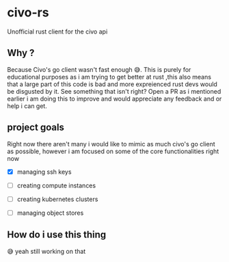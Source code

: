 # civo-rs
Unofficial rust client for the civo api

## Why ? 
Because Civo's go client wasn't fast enough 😅. This is purely for educational purposes as i am trying to get better at rust ,this also means that a large part of this code is bad and more expreienced rust devs would be disgusted by it. See something that isn't right? Open a PR as i mentioned earlier i am doing this to improve and would appreciate any feedback and or help i can get. 

## project goals 

Right now there aren't many i would like to mimic as much civo's go client as possible, however i am focused on some of the core functionalities right now 

- [x] managing ssh keys
- [ ] creating compute instances 
- [ ] creating kubernetes clusters
- [ ] managing object stores 



## How do i use this thing

😅 yeah still working on that 




